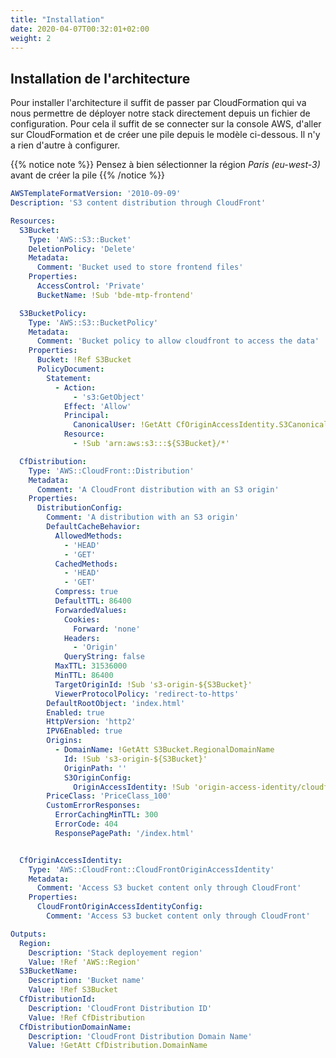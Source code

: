 ```yaml
---
title: "Installation"
date: 2020-04-07T00:32:01+02:00
weight: 2
---
```


## Installation de l'architecture

Pour installer l'architecture il suffit de passer par CloudFormation qui va nous permettre de déployer notre stack directement depuis un fichier de configuration.
Pour cela il suffit de se connecter sur la console AWS, d'aller sur CloudFormation et de créer une pile depuis le modèle ci-dessous. Il n'y a rien d'autre à configurer.

{{% notice note %}}
Pensez à bien sélectionner la région *Paris (eu-west-3)* avant de créer la pile
{{% /notice %}}

```yaml
AWSTemplateFormatVersion: '2010-09-09'
Description: 'S3 content distribution through CloudFront'

Resources:
  S3Bucket:
    Type: 'AWS::S3::Bucket'
    DeletionPolicy: 'Delete'
    Metadata:
      Comment: 'Bucket used to store frontend files'
    Properties:
      AccessControl: 'Private'
      BucketName: !Sub 'bde-mtp-frontend'

  S3BucketPolicy:
    Type: 'AWS::S3::BucketPolicy'
    Metadata:
      Comment: 'Bucket policy to allow cloudfront to access the data'
    Properties:
      Bucket: !Ref S3Bucket
      PolicyDocument:
        Statement:
          - Action:
              - 's3:GetObject'
            Effect: 'Allow'
            Principal:
              CanonicalUser: !GetAtt CfOriginAccessIdentity.S3CanonicalUserId
            Resource:
              - !Sub 'arn:aws:s3:::${S3Bucket}/*'

  CfDistribution:
    Type: 'AWS::CloudFront::Distribution'
    Metadata:
      Comment: 'A CloudFront distribution with an S3 origin'
    Properties:
      DistributionConfig:
        Comment: 'A distribution with an S3 origin'
        DefaultCacheBehavior:
          AllowedMethods:
            - 'HEAD'
            - 'GET'
          CachedMethods:
            - 'HEAD'
            - 'GET'
          Compress: true
          DefaultTTL: 86400
          ForwardedValues:
            Cookies:
              Forward: 'none'
            Headers:
              - 'Origin'
            QueryString: false
          MaxTTL: 31536000
          MinTTL: 86400
          TargetOriginId: !Sub 's3-origin-${S3Bucket}'
          ViewerProtocolPolicy: 'redirect-to-https'
        DefaultRootObject: 'index.html'
        Enabled: true
        HttpVersion: 'http2'
        IPV6Enabled: true
        Origins:
          - DomainName: !GetAtt S3Bucket.RegionalDomainName
            Id: !Sub 's3-origin-${S3Bucket}'
            OriginPath: ''
            S3OriginConfig:
              OriginAccessIdentity: !Sub 'origin-access-identity/cloudfront/${CfOriginAccessIdentity}'
        PriceClass: 'PriceClass_100'
        CustomErrorResponses: 
          ErrorCachingMinTTL: 300
          ErrorCode: 404
          ResponsePagePath: '/index.html'


  CfOriginAccessIdentity:
    Type: 'AWS::CloudFront::CloudFrontOriginAccessIdentity'
    Metadata:
      Comment: 'Access S3 bucket content only through CloudFront'
    Properties:
      CloudFrontOriginAccessIdentityConfig:
        Comment: 'Access S3 bucket content only through CloudFront'

Outputs:
  Region:
    Description: 'Stack deployement region'
    Value: !Ref 'AWS::Region'
  S3BucketName:
    Description: 'Bucket name'
    Value: !Ref S3Bucket
  CfDistributionId:
    Description: 'CloudFront Distribution ID'
    Value: !Ref CfDistribution
  CfDistributionDomainName:
    Description: 'CloudFront Distribution Domain Name'
    Value: !GetAtt CfDistribution.DomainName
```
